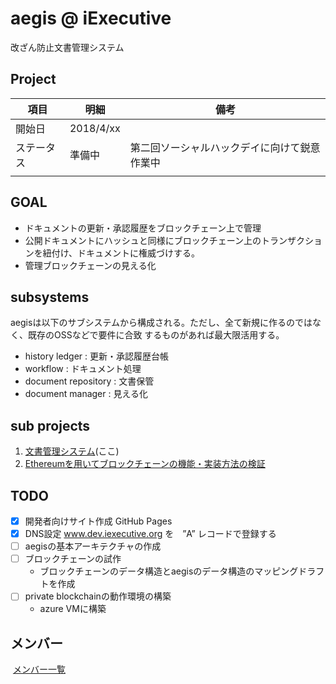 # aegis @ iExecutive

改ざん防止文書管理システム

## Project

| 項目 | 明細 | 備考 |
| --- | --- | --- |
| 開始日| 2018/4/xx | |
| ステータス| 準備中 | 第二回ソーシャルハックデイに向けて鋭意作業中 |
| |  | |

## GOAL

- ドキュメントの更新・承認履歴をブロックチェーン上で管理
- 公開ドキュメントにハッシュと同様にブロックチェーン上のトランザクションを紐付け、ドキュメントに権威づけする。
- 管理ブロックチェーンの見える化

## subsystems

aegisは以下のサブシステムから構成される。ただし、全て新規に作るのではなく、既存のOSSなどで要件に合致
するものがあれば最大限活用する。

- history ledger : 更新・承認履歴台帳
- workflow : ドキュメント処理
- document repository : 文書保管
- document manager : 見える化

## sub projects

1. [文書管理システム](https://www.dev.iexecutive.org/)(ここ)
1. [Ethereumを用いてブロックチェーンの機能・実装方法の検証](https://github.com/i-executive/inspect-ethereum)

## TODO

- [x] 開発者向けサイト作成 GitHub Pages
- [x] DNS設定 www.dev.iexecutive.org を　”A” レコードで登録する
- [ ] aegisの基本アーキテクチャの作成
- [ ] ブロックチェーンの試作  
  * ブロックチェーンのデータ構造とaegisのデータ構造のマッピングドラフトを作成
- [ ] private blockchainの動作環境の構築  
  * azure VMに構築
   
## メンバー

  [メンバー一覧](members.html)
